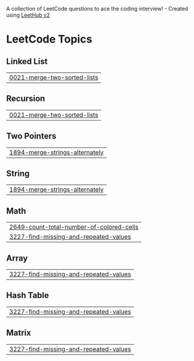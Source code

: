 A collection of LeetCode questions to ace the coding interview! - Created using [LeetHub v2](https://github.com/arunbhardwaj/LeetHub-2.0)
<!---LeetCode Topics Start-->
# LeetCode Topics
## Linked List
|  |
| ------- |
| [0021-merge-two-sorted-lists](https://github.com/AbhinavSaksham/LeetCode/tree/master/0021-merge-two-sorted-lists) |
## Recursion
|  |
| ------- |
| [0021-merge-two-sorted-lists](https://github.com/AbhinavSaksham/LeetCode/tree/master/0021-merge-two-sorted-lists) |
## Two Pointers
|  |
| ------- |
| [1894-merge-strings-alternately](https://github.com/AbhinavSaksham/LeetCode/tree/master/1894-merge-strings-alternately) |
## String
|  |
| ------- |
| [1894-merge-strings-alternately](https://github.com/AbhinavSaksham/LeetCode/tree/master/1894-merge-strings-alternately) |
## Math
|  |
| ------- |
| [2649-count-total-number-of-colored-cells](https://github.com/AbhinavSaksham/LeetCode/tree/master/2649-count-total-number-of-colored-cells) |
| [3227-find-missing-and-repeated-values](https://github.com/AbhinavSaksham/LeetCode/tree/master/3227-find-missing-and-repeated-values) |
## Array
|  |
| ------- |
| [3227-find-missing-and-repeated-values](https://github.com/AbhinavSaksham/LeetCode/tree/master/3227-find-missing-and-repeated-values) |
## Hash Table
|  |
| ------- |
| [3227-find-missing-and-repeated-values](https://github.com/AbhinavSaksham/LeetCode/tree/master/3227-find-missing-and-repeated-values) |
## Matrix
|  |
| ------- |
| [3227-find-missing-and-repeated-values](https://github.com/AbhinavSaksham/LeetCode/tree/master/3227-find-missing-and-repeated-values) |
<!---LeetCode Topics End-->